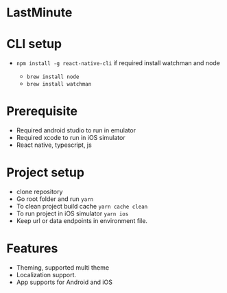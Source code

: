 # LastMinute

# CLI setup

- `npm install -g react-native-cli`
  if required install watchman and node

  - `brew install node`
  - `brew install watchman`

# Prerequisite

- Required android studio to run in emulator
- Required xcode to run in iOS simulator
- React native, typescript, js

# Project setup

- clone repository
- Go root folder and run `yarn`
- To clean project build cache `yarn cache clean`
- To run project in iOS simulator `yarn ios`
- Keep url or data endpoints in environment file.

# Features

- Theming, supported multi theme
- Localization support.
- App supports for Android and iOS
